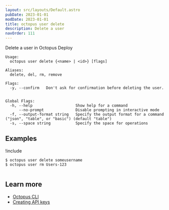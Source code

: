 ```yaml
---
layout: src/layouts/Default.astro
pubDate: 2023-01-01
modDate: 2023-01-01
title: octopus user delete
description: Delete a user
navOrder: 111
---
```


Delete a user in Octopus Deploy


```
Usage:
  octopus user delete {<name> | <id>} [flags]

Aliases:
  delete, del, rm, remove

Flags:
  -y, --confirm   Don't ask for confirmation before deleting the user.


Global Flags:
  -h, --help                   Show help for a command
      --no-prompt              Disable prompting in interactive mode
  -f, --output-format string   Specify the output format for a command ("json", "table", or "basic") (default "table")
  -s, --space string           Specify the space for operations

```

## Examples

!include <samples-instance>


```
$ octopus user delete someusername
$ octopus user rm Users-123


```

## Learn more

- [Octopus CLI](/docs/octopus-rest-api/cli)
- [Creating API keys](/docs/octopus-rest-api/how-to-create-an-api-key)